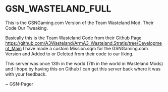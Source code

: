 GSN_WASTELAND_FULL
==================

This is the GSNGaming.com Version of the Team Wasteland Mod. Their Code Our Tweaking.

Basically this is the Team Wasteland Code from their Github Page https://github.com/A3Wasteland/ArmA3_Wasteland.Stratis/tree/Development_Main
I have made a custom Mission.sqm for the GSNGaming.com Version and Added to or Deleted from their code to our liking.

This server was once 13th in the world (7th in the world in Wasteland Mods) and I hope by having this on Github I can
get this server back where it was with your feedback.

~ GSN-Pager
